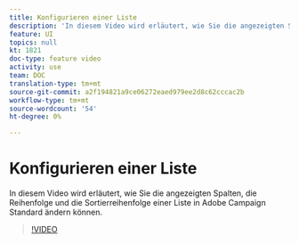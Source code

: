 ```yaml
---
title: Konfigurieren einer Liste
description: 'In diesem Video wird erläutert, wie Sie die angezeigten Spalten, die Reihenfolge und die Sortierreihenfolge einer Liste in Adobe Campaign Standard ändern können.  '
feature: UI
topics: null
kt: 1821
doc-type: feature video
activity: use
team: DOC
translation-type: tm+mt
source-git-commit: a2f194821a9ce06272eaed979ee2d8c62cccac2b
workflow-type: tm+mt
source-wordcount: '54'
ht-degree: 0%

---
```



# Konfigurieren einer Liste

In diesem Video wird erläutert, wie Sie die angezeigten Spalten, die Reihenfolge und die Sortierreihenfolge einer Liste in Adobe Campaign Standard ändern können.

>[!VIDEO](https://video.tv.adobe.com/v/25288/?quality=12)
